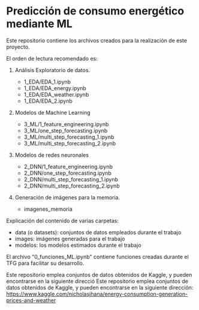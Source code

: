 # Predicción de consumo energético mediante ML

Este repositorio contiene los archivos creados para la realización de este proyecto.

El orden de lectura recomendado es:

1. Análisis Exploratorio de datos. 

    - 1_EDA/EDA_1.ipynb
    - 1_EDA/EDA_energy.ipynb
    - 1_EDA/EDA_weather.ipynb
    - 1_EDA/EDA_2.ipynb
  
2. Modelos de Machine Learning
    - 3_ML/1_feature_engineering.ipynb
    - 3_ML/one_step_forecasting.ipynb
    - 3_ML/multi_step_forecasting_1.ipynb
    - 3_ML/multi_step_forecasting_2.ipynb

4. Modelos de redes neuronales
    - 2_DNN/1_feature_engineering.ipynb
    - 2_DNN/one_step_forecasting.ipynb
    - 2_DNN/multi_step_forecasting_1.ipynb
    - 2_DNN/multi_step_forecasting_2.ipynb

6. Generación de imágenes para la memoria.
    - imagenes_memoria 

Explicación del contenido de varias carpetas:
- data (o datasets): conjuntos de datos empleados durante el trabajo
- images: imágenes generadas para el trabajo
- modelos: los modelos estimados durante el trabajo

El archivo "0_funciones_ML.ipynb" contiene funciones creadas durante el TFG para facilitar su desarrollo.

Este repositorio emplea conjuntos de datos obtenidos de Kaggle, y pueden encontrarse en la
siguiente direcció
Este repositorio emplea conjuntos de datos obtenidos de Kaggle, y pueden encontrarse en la
siguiente dirección:    https://www.kaggle.com/nicholasjhana/energy-consumption-generation-prices-and-weather
